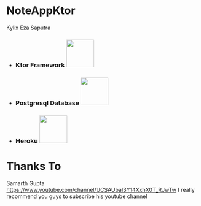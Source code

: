 # NoteAppKtor
Kylix Eza Saputra

- <h3 align="left"> Ktor Framework <img src = "https://kotlinexpertise.com/wp-content/uploads/2017/11/ktor.png" width = 72px> </h3>
- <h3 align="left"> Postgresql Database <img src = "http://blog.xojo.com/wp-content/uploads/2017/06/postgresql-card.png" width = 72px> </h3>
- <h3 align="left"> Heroku <img src = "https://logos-download.com/wp-content/uploads/2016/09/Heroku_logo.png" width = 72px> </h33>


# Thanks To
Samarth Gupta https://www.youtube.com/channel/UCSAUbaI3Y14XxhX0T_RJwTw
I really recommend you guys to subscribe his youtube channel 
